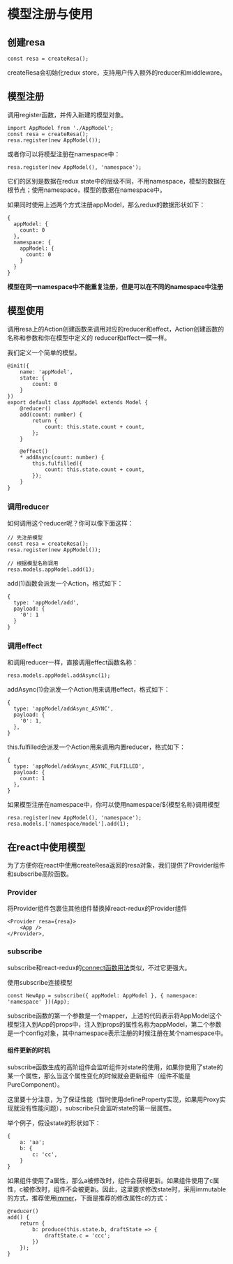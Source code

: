 # 模型注册与使用

## 创建resa
```
const resa = createResa();
```
createResa会初始化redux store，支持用户传入额外的reducer和middleware。

## 模型注册
调用register函数，并传入新建的模型对象。
```
import AppModel from './AppModel';
const resa = createResa();
resa.register(new AppModel());
```

或者你可以将模型注册在namespace中：
```
resa.register(new AppModel(), 'namespace');
```

它们的区别是数据在redux state中的层级不同，不用namespace，模型的数据在根节点；使用namespace，模型的数据在namespace中。

如果同时使用上述两个方式注册appModel，那么redux的数据形状如下：
```
{
  appModel: {
    count: 0
  },
  namespace: {
    appModel: {
      count: 0
    }
  }
}
```

**模型在同一namespace中不能重复注册，但是可以在不同的namespace中注册**

## 模型使用
调用resa上的Action创建函数来调用对应的reducer和effect，Action创建函数的名称和参数和你在模型中定义的
reducer和effect一模一样。

我们定义一个简单的模型。
```
@init({
    name: 'appModel',
    state: {
        count: 0
    }
})
export default class AppModel extends Model {
    @reducer()
    add(count: number) {
        return {
            count: this.state.count + count,
        };
    }

    @effect()
    * addAsync(count: number) {
        this.fulfilled({
            count: this.state.count + count,
        });
    }
}
```

### 调用reducer
如何调用这个reducer呢？你可以像下面这样：
```
// 先注册模型
const resa = createResa();
resa.register(new AppModel());

// 根据模型名称调用
resa.models.appModel.add(1);
```
add(1)函数会派发一个Action，格式如下：
```
{
  type: 'appModel/add',
  payload: {
    '0': 1
  }
}
```

### 调用effect
和调用reducer一样，直接调用effect函数名称：
```
resa.models.appModel.addAsync(1);
```
addAsync(1)会派发一个Action用来调用effect，格式如下：
```
{
  type: 'appModel/addAsync_ASYNC',
  payload: {
    '0': 1,
  },
}
```
this.fulfilled会派发一个Action用来调用内置reducer，格式如下：
```
{
  type: 'appModel/addAsync_ASYNC_FULFILLED',
  payload: {
    count: 1
  },
}
```


如果模型注册在namespace中，你可以使用namespace/${模型名称}调用模型
```
resa.register(new AppModel(), 'namespace');
resa.models.['namespace/model'].add(1);
```

## 在react中使用模型
为了方便你在react中使用createResa返回的resa对象，我们提供了Provider组件和subscribe高阶函数。

### Provider
将Provider组件包裹住其他组件替换掉react-redux的Provider组件
```
<Provider resa={resa}>
    <App />
</Provider>,
```

### subscribe
subscribe和react-redux的[connect函数用法](https://github.com/reactjs/react-redux/blob/master/docs/api.md#connectmapstatetoprops-mapdispatchtoprops-mergeprops-options)类似，不过它更强大。

使用subscribe连接模型
```
const NewApp = subscribe({ appModel: AppModel }, { namespace: 'namespace' })(App);
```

subscribe函数的第一个参数是一个mapper，上述的代码表示将AppModel这个模型注入到App的props中，注入到props的属性名称为appModel，第二个参数是一个config对象，其中namespace表示注册的时候注册在某个namespace中。

#### 组件更新的时机
subscribe函数生成的高阶组件会监听组件对state的使用，如果你使用了state的某一个属性，那么当这个属性变化的时候就会更新组件（组件不能是PureComponent）。

这里要十分注意，为了保证性能（暂时使用defineProperty实现，如果用Proxy实现就没有性能问题），subscribe只会监听state的第一层属性。

举个例子，假设state的形状如下：
```
{
    a: 'aa';
    b: {
        c: 'cc',
    }
}
```
如果组件使用了a属性，那么a被修改时，组件会获得更新。如果组件使用了c属性，c被修改时，组件不会被更新。因此，这里要求修改state时，采用immutable的方式，推荐使用[immer](https://github.com/mweststrate/immer)，下面是推荐的修改属性c的方式：
```
@reducer()
add() {
    return {
        b: produce(this.state.b, draftState => {
            draftState.c = 'ccc';
        })
    });
}
```
